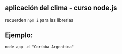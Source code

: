 ## aplicación del clima - curso node.js

recuerden ```npm i``` para las librerias

## Ejemplo:
````
node app -d "Cordoba Argentina"
````